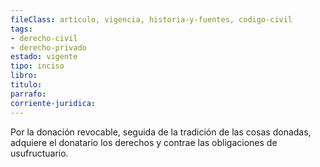 ```yaml
---
fileClass: articulo, vigencia, historia-y-fuentes, codigo-civil
tags:
- derecho-civil
- derecho-privado
estado: vigente
tipo: inciso
libro:
titulo:
parrafo:
corriente-juridica:
---
```

Por la donación revocable, seguida de la tradición de las cosas donadas, adquiere el donatario los derechos y contrae las obligaciones de usufructuario.